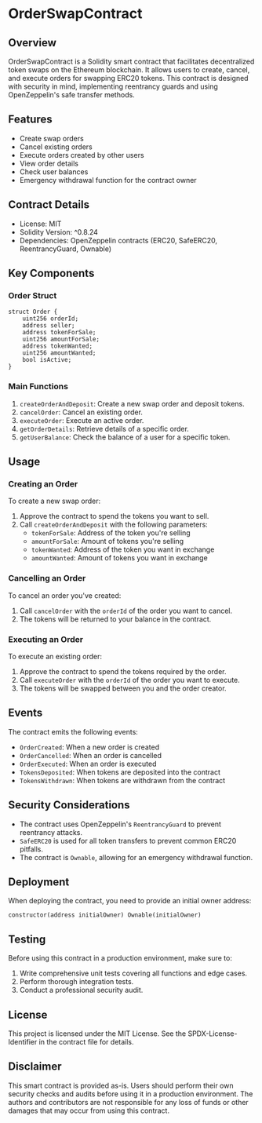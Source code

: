 # OrderSwapContract

## Overview

OrderSwapContract is a Solidity smart contract that facilitates decentralized token swaps on the Ethereum blockchain. It allows users to create, cancel, and execute orders for swapping ERC20 tokens. This contract is designed with security in mind, implementing reentrancy guards and using OpenZeppelin's safe transfer methods.

## Features

- Create swap orders
- Cancel existing orders
- Execute orders created by other users
- View order details
- Check user balances
- Emergency withdrawal function for the contract owner

## Contract Details

- License: MIT
- Solidity Version: ^0.8.24
- Dependencies: OpenZeppelin contracts (ERC20, SafeERC20, ReentrancyGuard, Ownable)

## Key Components

### Order Struct

```solidity
struct Order {
    uint256 orderId;
    address seller;
    address tokenForSale;
    uint256 amountForSale;
    address tokenWanted;
    uint256 amountWanted;
    bool isActive;
}
```

### Main Functions

1. `createOrderAndDeposit`: Create a new swap order and deposit tokens.
2. `cancelOrder`: Cancel an existing order.
3. `executeOrder`: Execute an active order.
4. `getOrderDetails`: Retrieve details of a specific order.
5. `getUserBalance`: Check the balance of a user for a specific token.

## Usage

### Creating an Order

To create a new swap order:

1. Approve the contract to spend the tokens you want to sell.
2. Call `createOrderAndDeposit` with the following parameters:
   - `tokenForSale`: Address of the token you're selling
   - `amountForSale`: Amount of tokens you're selling
   - `tokenWanted`: Address of the token you want in exchange
   - `amountWanted`: Amount of tokens you want in exchange

### Cancelling an Order

To cancel an order you've created:

1. Call `cancelOrder` with the `orderId` of the order you want to cancel.
2. The tokens will be returned to your balance in the contract.

### Executing an Order

To execute an existing order:

1. Approve the contract to spend the tokens required by the order.
2. Call `executeOrder` with the `orderId` of the order you want to execute.
3. The tokens will be swapped between you and the order creator.

## Events

The contract emits the following events:

- `OrderCreated`: When a new order is created
- `OrderCancelled`: When an order is cancelled
- `OrderExecuted`: When an order is executed
- `TokensDeposited`: When tokens are deposited into the contract
- `TokensWithdrawn`: When tokens are withdrawn from the contract

## Security Considerations

- The contract uses OpenZeppelin's `ReentrancyGuard` to prevent reentrancy attacks.
- `SafeERC20` is used for all token transfers to prevent common ERC20 pitfalls.
- The contract is `Ownable`, allowing for an emergency withdrawal function.

## Deployment

When deploying the contract, you need to provide an initial owner address:

```solidity
constructor(address initialOwner) Ownable(initialOwner)
```

## Testing

Before using this contract in a production environment, make sure to:

1. Write comprehensive unit tests covering all functions and edge cases.
2. Perform thorough integration tests.
3. Conduct a professional security audit.

## License

This project is licensed under the MIT License. See the SPDX-License-Identifier in the contract file for details.

## Disclaimer

This smart contract is provided as-is. Users should perform their own security checks and audits before using it in a production environment. The authors and contributors are not responsible for any loss of funds or other damages that may occur from using this contract.